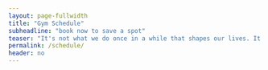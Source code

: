 ```yaml
---
layout: page-fullwidth
title: "Gym Schedule"
subheadline: "book now to save a spot"
teaser: "It's not what we do once in a while that shapes our lives. It's what we do consistently. <br><small><cite>Tony Robbins</cite></small>"
permalink: /schedule/
header: no
---
```


<healcode-widget data-type="schedules" data-widget-partner="object" data-widget-id="0755492a186" data-widget-version="1"></healcode-widget>
